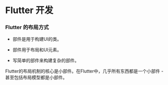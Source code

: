 # Flutter 开发

### Flutter 的布局方式

* 部件是用于构建UI的类。

* 部件用于布局和UI元素。

* 写简单的部件来构建复杂的部件。

Flutter的布局机制的核心是小部件。在Flutter中，几乎所有东西都是一个小部件 - 甚至包括布局模型都是小部件。



